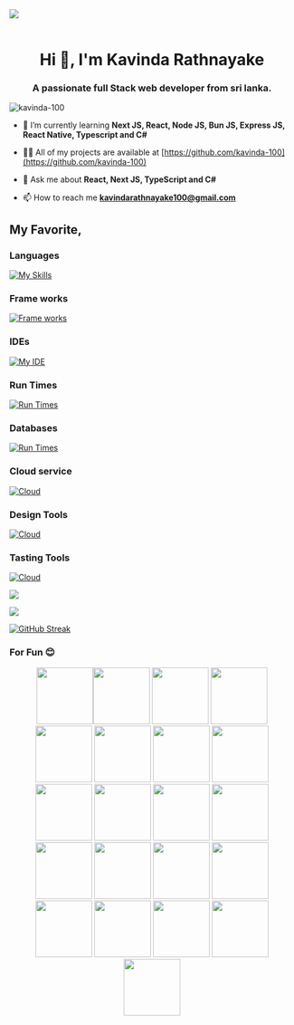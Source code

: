 <img src="https://user-images.githubusercontent.com/74038190/225813708-98b745f2-7d22-48cf-9150-083f1b00d6c9.gif" width="full">
<br><br>

<h1 align="center">Hi 👋, I'm Kavinda Rathnayake</h1>
<h3 align="center">A passionate full Stack web developer from sri lanka.</h3>

<p align="left"> <img src="https://komarev.com/ghpvc/?username=kavinda-100&label=Profile%20views&color=0e75b6&style=flat" alt="kavinda-100" /> </p>

- 🌱 I’m currently learning **Next JS, React, Node JS, Bun JS, Express JS, React Native, Typescript and C#**

- 👨‍💻 All of my projects are available at [https://github.com/kavinda-100](https://github.com/kavinda-100)

- 💬 Ask me about **React, Next JS, TypeScript and C#**

- 📫 How to reach me **kavindarathnayake100@gmail.com**

## My Favorite,
### Languages
[![My Skills](https://skillicons.dev/icons?i=html,css,tailwind,js,ts,cs,bash&perline=10)](https://skillicons.dev)
### Frame works
[![Frame works](https://skillicons.dev/icons?i=nextjs,react,express,vite,electron&perline=10)](https://skillicons.dev)
### IDEs
[![My IDE](https://skillicons.dev/icons?i=webstorm,rider,vscode,visualstudio,androidstudio&perline=10)](https://skillicons.dev)
### Run Times
[![Run Times](https://skillicons.dev/icons?i=nodejs,bun,dotnet&perline=10)](https://skillicons.dev)
### Databases 
[![Run Times](https://skillicons.dev/icons?i=mongodb,postgres,mysql,supabase&perline=10)](https://skillicons.dev)
### Cloud service 
[![Cloud](https://skillicons.dev/icons?i=azure&perline=10)](https://skillicons.dev)
### Design Tools
[![Cloud](https://skillicons.dev/icons?i=figma&perline=10)](https://skillicons.dev)
### Tasting Tools
[![Cloud](https://skillicons.dev/icons?i=vitest,jest&perline=10)](https://skillicons.dev)


<div>
  <p><img align="center" src="https://github-readme-stats.vercel.app/api/top-langs/?username=kavinda-100&layout=compact&&border_radius=10&theme=midnight-purple&hide_border=false"/></p>
  <p><img align="center" src="https://github-readme-stats.vercel.app/api?username=kavinda-100&show_icons=true&border_radius=10&theme=midnight-purple&hide_border=false"/> </p>
  <a href="https://git.io/streak-stats"><img src="https://streak-stats.demolab.com?user=kavinda-100&theme=dark" alt="GitHub Streak" /></a>
</div>

### For Fun 😊
  
<div align="center">
<img src="https://user-images.githubusercontent.com/74038190/212257454-16e3712e-945a-4ca2-b238-408ad0bf87e6.gif" width="100"><img src="https://user-images.githubusercontent.com/74038190/212257472-08e52665-c503-4bd9-aa20-f5a4dae769b5.gif" width="100">
<img src="https://user-images.githubusercontent.com/74038190/212257468-1e9a91f1-b626-4baa-b15d-5c385dfa7ed2.gif" width="100">
<img src="https://user-images.githubusercontent.com/74038190/212257465-7ce8d493-cac5-494e-982a-5a9deb852c4b.gif" width="100">
<img src="https://user-images.githubusercontent.com/74038190/212257463-4d082cb4-7483-4eaf-bc25-6dde2628aabd.gif" width="100">
<img src="https://user-images.githubusercontent.com/74038190/212257460-738ff738-247f-4445-a718-cdd0ca76e2db.gif" width="100">
<img src="https://user-images.githubusercontent.com/74038190/212257467-871d32b7-e401-42e8-a166-fcfd7baa4c6b.gif" width="100">
<img src="https://user-images.githubusercontent.com/74038190/212281756-450d3ffa-9335-4b98-a965-db8a18fee927.gif" width="100">
<img src="https://user-images.githubusercontent.com/74038190/212280805-9bcb336b-8c55-46a8-abf8-ff286ab55472.gif" width="100">
<img src="https://user-images.githubusercontent.com/74038190/212280823-79088828-a258-4a4d-8d6c-96315d5a07af.gif" width="100">
<img src="https://user-images.githubusercontent.com/74038190/212281763-e6ecd7ef-c4aa-45b6-a97c-f33f6bb592bd.gif" width="100">
<img src="https://user-images.githubusercontent.com/74038190/212281775-b468df30-4edc-4bf8-a4ee-f52e1aaddc86.gif" width="100">
<img src="https://user-images.githubusercontent.com/74038190/212281780-0afd9616-8310-46e9-a898-c4f5269f1387.gif" width="100">
  
<img src="https://github.com/Anmol-Baranwal/Cool-GIFs-For-GitHub/assets/74038190/1a797f46-efe4-41e6-9e75-5303e1bbcbfa" width="100">
<img src="https://github.com/Anmol-Baranwal/Cool-GIFs-For-GitHub/assets/74038190/29fd6286-4e7b-4d6c-818f-c4765d5e39a9" width="100">
<img src="https://github.com/Anmol-Baranwal/Cool-GIFs-For-GitHub/assets/74038190/67f477ed-6624-42da-99f0-1a7b1a16eecb" width="100">
<img src="https://github.com/Anmol-Baranwal/Cool-GIFs-For-GitHub/assets/74038190/3c16d4f2-b757-4c70-8f42-43d5dddd2c36" width="100">
<img src="https://github.com/Anmol-Baranwal/Cool-GIFs-For-GitHub/assets/74038190/3fb2cdf6-8920-462e-87a4-95af376418aa" width="100">
<img src="https://github.com/Anmol-Baranwal/Cool-GIFs-For-GitHub/assets/74038190/de038172-e903-4951-926c-755878deb0b4" width="100">
<img src="https://github.com/Anmol-Baranwal/Cool-GIFs-For-GitHub/assets/74038190/398b19b1-9aae-4c1f-8bc0-d172a2c08d68" width="100">
<img src="https://github.com/Anmol-Baranwal/Cool-GIFs-For-GitHub/assets/74038190/e0d299f2-767c-4c21-bd49-90f2a19f1a78" width="100">
</div>
<br><br>   



